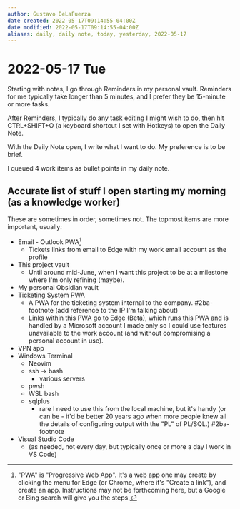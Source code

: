 ```yaml
---
author: Gustavo DeLaFuerza
date created: 2022-05-17T09:14:55-04:00Z
date modified: 2022-05-17T09:14:55-04:00Z
aliases: daily, daily note, today, yesterday, 2022-05-17
---
```


# 2022-05-17 Tue

Starting with notes, I go through Reminders in my personal vault. Reminders for me typically take longer than 5 minutes, and I prefer they be 15-minute or more tasks.

After Reminders, I typically do any task editing I might wish to do, then hit CTRL+SHIFT+O (a keyboard shortcut I set with Hotkeys) to open the Daily Note. 

With the Daily Note open, I write what I want to do. My preference is to be brief.

I queued 4 work items as bullet points in my daily note.

## Accurate list of stuff I open starting my morning (as a knowledge worker)

These are sometimes in order, sometimes not. The topmost items are more important, usually:

- Email - Outlook PWA[^1]
	- Tickets links from email to Edge with my work email account as the profile
- This project vault
	- Until around mid-June, when I want this project to be at a milestone where I'm only refining (maybe).
- My personal Obsidian vault
- Ticketing System PWA 
	- A PWA for the ticketing system internal to the company. #2ba-footnote (add reference to the IP I'm talking about)
	- Links within this PWA go to Edge (Beta), which runs this PWA and is handled by a Microsoft account I made only so I could use features unavailable to the work account (and without compromising a personal account in use).
- VPN app
- Windows Terminal
	- Neovim
	- ssh -> bash
		- various servers
	- pwsh
	- WSL bash
	- sqlplus
		- rare I need to use this from the local machine, but it's handy (or can be - it'd be better 20 years ago when more people knew all the details of configuring output with the "PL" of PL/SQL.) #2ba-footnote 
- Visual Studio Code 
	- (as needed, not every day, but typically once or more a day I work in VS Code)
[^1]: "PWA" is "Progressive Web App". It's a web app one may create by clicking the menu for Edge (or Chrome, where it's "Create a link"), and create an app. Instructions may not be forthcoming here, but a Google or Bing search will give you the steps.